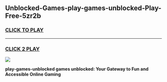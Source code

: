 
## Unblocked-Games-play-games-unblocked-Play-Free-5zr2b
<h3>
<a href="https://premium76.site?title=play-games-unblocked&ref=12A">CLICK TO PLAY</a></h3>
<hr>

<h3>
<a href="https://premium76.site?title=play-games-unblocked&ref=12A">CLICK 2 PLAY</a>
  
</h3>

<a href="https://premium76.site?title=play-games-unblocked&ref=12A"><img src="https://clearcache.store/games.png"></a>


**play-games-unblocked games unblocked: Your Gateway to Fun and Accessible Online Gaming**
